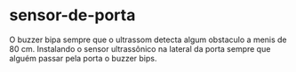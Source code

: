 # sensor-de-porta
O buzzer bipa sempre que o ultrassom detecta algum obstaculo a menis de 80 cm. Instalando o sensor ultrassônico na lateral da porta sempre que alguém passar pela porta o buzzer bips.
